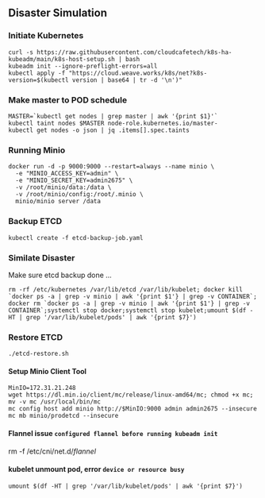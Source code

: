 ## Disaster Simulation


### Initiate Kubernetes

```
curl -s https://raw.githubusercontent.com/cloudcafetech/k8s-ha-kubeadm/main/k8s-host-setup.sh | bash
kubeadm init --ignore-preflight-errors=all 
kubectl apply -f "https://cloud.weave.works/k8s/net?k8s-version=$(kubectl version | base64 | tr -d '\n')"
```

### Make master to POD schedule

```
MASTER=`kubectl get nodes | grep master | awk '{print $1}'`
kubectl taint nodes $MASTER node-role.kubernetes.io/master-
kubectl get nodes -o json | jq .items[].spec.taints
```

### Running Minio

```
docker run -d -p 9000:9000 --restart=always --name minio \
  -e "MINIO_ACCESS_KEY=admin" \
  -e "MINIO_SECRET_KEY=admin2675" \
  -v /root/minio/data:/data \
  -v /root/minio/config:/root/.minio \
  minio/minio server /data
  ```
  
### Backup ETCD 

```kubectl create -f etcd-backup-job.yaml```

### Similate Disaster

Make sure etcd backup done ...

```rm -rf /etc/kubernetes /var/lib/etcd /var/lib/kubelet; docker kill `docker ps -a | grep -v minio | awk '{print $1'} | grep -v CONTAINER`; docker rm `docker ps -a | grep -v minio | awk '{print $1'} | grep -v CONTAINER`;systemctl stop docker;systemctl stop kubelet;umount $(df -HT | grep '/var/lib/kubelet/pods' | awk '{print $7}')```


### Restore ETCD

```./etcd-restore.sh```

#### Setup Minio Client Tool

```
MinIO=172.31.21.248
wget https://dl.min.io/client/mc/release/linux-amd64/mc; chmod +x mc; mv -v mc /usr/local/bin/mc
mc config host add minio http://$MinIO:9000 admin admin2675 --insecure
mc mb minio/prodetcd --insecure
```

#### Flannel issue ```configured flannel before running kubeadm init```

rm -f /etc/cni/net.d/*flannel*

#### kubelet unmount pod, error ```device or resource busy```

```umount $(df -HT | grep '/var/lib/kubelet/pods' | awk '{print $7}')```


